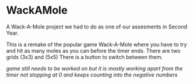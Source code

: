 # WackAMole
A Wack-A-Mole project we had to do as one of our assesments in Second Year.

This is a remake of the popular game Wack-A-Mole where you have to try and hit as many moles as you can before the timer ends.
There are two grids (3x3) and (5x5)
There is a button to switch between them.

*game still needs to be worked on but it is mostly working apart from the timer not stopping at 0 and keeps counting into the negative numbers*
